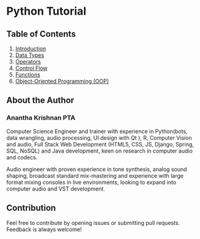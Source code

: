# Python Tutorial

## Table of Contents
1. [Introduction](01_Introduction.md)
2. [Data Types](02_DataTypes.md)
3. [Operators](03_Operators.md)
4. [Control Flow](04_ControlFlow.md)
5. [Functions](05_Functions.md)
6. [Object-Oriented Programming (OOP)](06_OOP.md)

## About the Author
### Anantha Krishnan PTA
Computer Science Engineer and trainer with experience in 
Python(bots, data wrangling, audio processing, UI design with Qt ), R, Computer Vision and audio, 
Full Stack Web Development (HTML5, CSS, JS, Django, Spring, SQL, NoSQL) and Java development,
keen on research in computer audio and codecs.

Audio engineer with proven experience in tone synthesis, analog sound shaping, broadcast standard mix-mastering and experience with large format mixing consoles in live environments, looking to expand into computer audio and VST development.

## Contribution
Feel free to contribute by opening issues or submitting pull requests. Feedback is always welcome!


